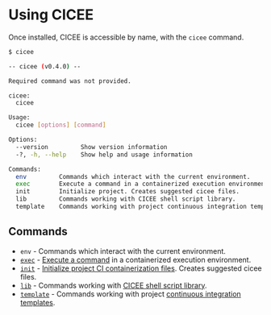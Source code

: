 # Using CICEE

Once installed, CICEE is accessible by name, with the `cicee` command.

```bash
$ cicee

-- cicee (v0.4.0) --

Required command was not provided.

cicee:
  cicee

Usage:
  cicee [options] [command]

Options:
  --version         Show version information
  -?, -h, --help    Show help and usage information

Commands:
  env         Commands which interact with the current environment.
  exec        Execute a command in a containerized execution environment.
  init        Initialize project. Creates suggested cicee files.
  lib         Commands working with CICEE shell script library.
  template    Commands working with project continuous integration templates.
```

## Commands

* `env` - Commands which interact with the current environment.
* [`exec`][execute] - [Execute a command][execute] in a containerized execution environment.
* [`init`][initialize] - [Initialize project CI containerization files][initialize]. Creates suggested cicee files.
* [`lib`][lib] - Commands working with [CICEE shell script library][lib].
* [`template`][template] - Commands working with project [continuous integration templates][template].

[docker-compose-command]: https://docs.docker.com/compose/compose-file/compose-file-v3/#command
[docker-compose-entrypoint]: https://docs.docker.com/compose/compose-file/compose-file-v3/#entrypoint
[execute]: ./execute.md
[initialize]: ./initialize.md
[lib]: ./ci-library.md
[project's docker-compose file]: ../use/project-structure.md
[template]: ./template.md
